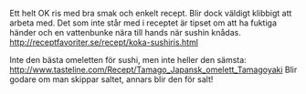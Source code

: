 Ett helt OK ris med bra smak och enkelt recept. Blir dock väldigt klibbigt att arbeta med.
Det som inte står med i receptet är tipset om att ha fuktiga händer och en vattenbunke nära till hands när sushin knådas.
http://receptfavoriter.se/recept/koka-sushiris.html

Inte den bästa omeletten för sushi, men inte heller den sämsta:
http://www.tasteline.com/Recept/Tamago_Japansk_omelett_Tamagoyaki
Blir godare om man skippar saltet, annars blir den för salt!
